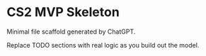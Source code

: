 # CS2 MVP Skeleton

Minimal file scaffold generated by ChatGPT.

Replace TODO sections with real logic as you build out the model.